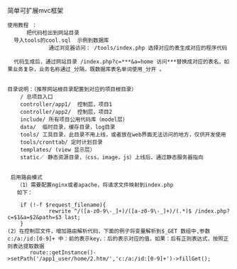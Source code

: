 简单可扩展mvc框架


    使用教程 ： 
          把代码检出到网站目录
	  导入tools的cool.sql  示例到数据库
                 通过浏览器访问： /tools/index.php 选择对应的表生成对应的程序代码
       
	  代码生成后，通过网站目录 /index.php?c=***&a=home 访问***替换成对应的表名，如果业务复杂，业务名称通过_分隔，既数据库表名单词使用_分开 。


    目录说明：（推荐网站根目录配置到对应的项目根目录）
	    / 总项目入口
		controller/app1/  控制层，项目1 
		controller/app2/  控制层，项目2	
		include/ 所有项目公用代码库（model层）
		data/  临时目录，缓存目录，log目录
		tools/ 工具目录，此目录不用上线，或者放在web界面无法访问的地方，仅供开发使用 
		tools/cronttab/ 定时计划目录
		templates/ (view 显示层）
		static／ 静态资源目录，｛css，image，js｝上线后，通过静态服务器指向
       	

     启用路由模式
       （1）需要配置nginx或者apache，将请求文件映射到index.php
       如下：
       
        if (!-f $request_filename){
                 rewrite ^/([a-z0-9\-_]+)/([a-z0-9\-_]+)/(.*)$ /index.php?c=$1&a=$2&path=$3 last;
        }
	(2）在控制层文件，增加路由解析代码，下面的例子将变量解析到$_GET 数组中,参数c:/a:/id:[0-9]+ 中：前的表示key，：后的表示对应的值，如果：后有正则表达式，按照正则表达提取数据
	       route::getInstance()->setPath('/app1_user/home/2.htm/','c:/a:/id:[0-9]+')->fillGet();
	

